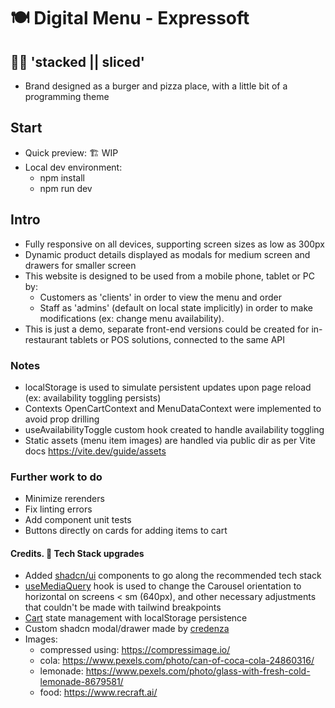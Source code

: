 # 🍽️ Digital Menu - Expressoft

## 🍔🍕 'stacked || sliced'

- Brand designed as a burger and pizza place, with a little bit of a programming theme

## Start

- Quick preview: 🏗️ WIP
- Local dev environment:
  - npm install
  - npm run dev

## Intro

- Fully responsive on all devices, supporting screen sizes as low as 300px
- Dynamic product details displayed as modals for medium screen and drawers for smaller screen
- This website is designed to be used from a mobile phone, tablet or PC by:
  - Customers as 'clients' in order to view the menu and order
  - Staff as 'admins' (default on local state implicitly) in order to make modifications (ex: change menu availability).
- This is just a demo, separate front-end versions could be created for in-restaurant tablets or POS solutions, connected to the same API

### Notes

- localStorage is used to simulate persistent updates upon page reload (ex: availability toggling persists)
- Contexts OpenCartContext and MenuDataContext were implemented to avoid prop drilling
- useAvailabilityToggle custom hook created to handle availability toggling
- Static assets (menu item images) are handled via public dir as per Vite docs https://vite.dev/guide/assets

### Further work to do

- Minimize rerenders
- Fix linting errors
- Add component unit tests
- Buttons directly on cards for adding items to cart

#### Credits. 🚀 Tech Stack upgrades

- Added [shadcn/ui](https://ui.shadcn.com/) components to go along the recommended tech stack
- [useMediaQuery](https://usehooks.com/usemediaquery) hook is used to change the Carousel orientation to horizontal on screens < sm (640px), and other necessary adjustments that couldn't be made with tailwind breakpoints
- [Cart](https://www.npmjs.com/package/react-use-cart) state management with localStorage persistence
- Custom shadcn modal/drawer made by [credenza](https://github.com/redpangilinan/credenza)
- Images:
  - compressed using: https://compressimage.io/
  - cola: https://www.pexels.com/photo/can-of-coca-cola-24860316/
  - lemonade: https://www.pexels.com/photo/glass-with-fresh-cold-lemonade-8679581/
  - food: https://www.recraft.ai/
